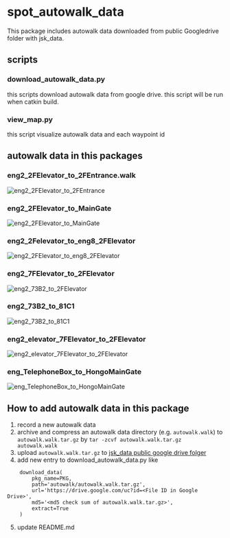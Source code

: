 # spot_autowalk_data

This package includes autowalk data downloaded from public Googledrive folder with jsk_data.

## scripts

### download_autowalk_data.py

this scripts download autowalk data from google drive. this script will be run when catkin build.

### view_map.py

this script visualize autowalk data and each waypoint id

## autowalk data in this packages

### eng2_2FElevator_to_2FEntrance.walk

![eng2_2FElevator_to_2FEntrance](https://user-images.githubusercontent.com/9410362/124133634-fbe92700-dabc-11eb-90d5-84b434729233.png)

### eng2_2FElevator_to_MainGate

![eng2_2FElevator_to_MainGate](https://user-images.githubusercontent.com/9410362/124133994-55e9ec80-dabd-11eb-8ba1-1bd118146244.png)

### eng2_2Felevator_to_eng8_2FElevator

![eng2_2FElevator_to_eng8_2FElevator](https://user-images.githubusercontent.com/9410362/124134033-600beb00-dabd-11eb-823c-483e75318f8b.png)

### eng2_7FElevator_to_2FElevator

![eng2_73B2_to_2FElevator](https://user-images.githubusercontent.com/9410362/124134079-6f8b3400-dabd-11eb-8c99-4fe616f84eee.png)

### eng2_73B2_to_81C1

![eng2_73B2_to_81C1](https://user-images.githubusercontent.com/9410362/124134118-7b76f600-dabd-11eb-829b-c36f105d7051.png)

### eng2_elevator_7FElevator_to_2FElevator

![eng2_elevator_7FElevator_to_2FElevator](https://user-images.githubusercontent.com/9410362/124134162-86318b00-dabd-11eb-86e3-092fcc5e8719.png)

### eng_TelephoneBox_to_HongoMainGate

![eng_TelephoneBox_to_HongoMainGate](https://user-images.githubusercontent.com/9410362/124134207-90ec2000-dabd-11eb-988b-62ffbf98ca67.png)

## How to add autowalk data in this package

1. record a new autowalk data
2. archive and compress an autowalk data directory (e.g. `autowalk.walk`) to `autowalk.walk.tar.gz` by `tar -zcvf autowalk.walk.tar.gz autowalk.walk`
3. upload `autowalk.walk.tar.gz` to [jsk_data public google drive folger](https://drive.google.com/drive/u/0/folders/0B9P1L--7Wd2vUGplQkVLTFBWcFE?resourcekey=0-qlPyB_oRQm887pgRGiPhgg)
4. add new entry to download_autowalk_data.py like

```
    download_data(
        pkg_name=PKG,
        path='autowalk/autowalk.walk.tar.gz',
        url='https://drive.google.com/uc?id=<File ID in Google Drive>',
        md5='<md5 check sum of autowalk.walk.tar.gz>',
        extract=True
    )
```

5. update README.md
